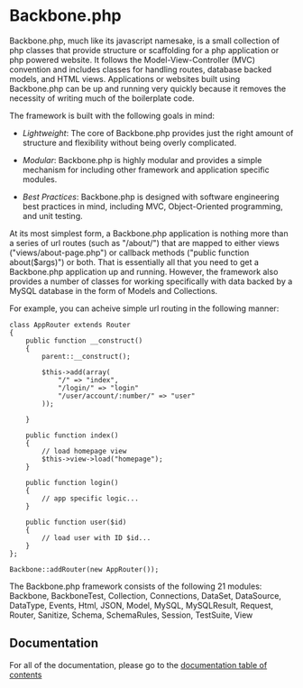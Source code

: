 Backbone.php
============

Backbone.php, much like its javascript namesake, is a small collection of php classes that provide structure or scaffolding for a php application or php powered website. It follows the Model-View-Controller (MVC) convention and includes classes for handling routes, database backed models, and HTML views. Applications or websites built using Backbone.php can be up and running very quickly because it removes the necessity of writing much of the boilerplate code.

The framework is built with the following goals in mind:

* *Lightweight*: The core of Backbone.php provides just the right amount of structure and flexibility without being overly complicated.

* *Modular*: Backbone.php is highly modular and provides a simple mechanism for including other framework and application specific modules.

* *Best Practices*: Backbone.php is designed with software engineering best practices in mind, including MVC, Object-Oriented programming, and unit testing.

At its most simplest form, a Backbone.php application is nothing more than a series of url routes (such as "/about/") that are mapped to either views ("views/about-page.php") or callback methods ("public function about($args)") or both. That is essentially all that you need to get a Backbone.php application up and running. However, the framework also provides a number of classes for working specifically with data backed by a MySQL database in the form of Models and Collections.

For example, you can acheive simple url routing in the following manner:
	
	class AppRouter extends Router
	{
		public function __construct()
		{
			parent::__construct();
			
			$this->add(array(
				"/" => "index",
				"/login/" => "login"
				"/user/account/:number/" => "user"
			));

		}
		
		public function index()
		{
			// load homepage view
			$this->view->load("homepage");
		}
		
		public function login()
		{
			// app specific logic...
		}
		
		public function user($id)
		{
			// load user with ID $id...
		}
	};
	
	Backbone::addRouter(new AppRouter());
	
The Backbone.php framework consists of the following 21 modules: Backbone, BackboneTest, Collection, Connections, DataSet, DataSource, DataType, Events, Html, JSON, Model, MySQL, MySQLResult, Request, Router, Sanitize, Schema, SchemaRules, Session, TestSuite, View
		
Documentation
-------------

For all of the documentation, please go to the [documentation table of contents](https://github.com/jamesatracy/Backbone.php)

